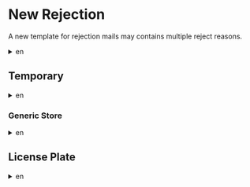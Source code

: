 # New Rejection

A new template for rejection mails may contains multiple reject reasons.

<details><summary>en</summary>
<p>

```
Subject: [Portal review complete:<PORTAL-TITLE>]
----------

Your Portal nomination has been reviewed, and we have decided not to accept this candidate.

Your nomination is rejected due to the following reason(s):
<REJECT-REASONS>

Note that we will not be overturning this decision. If you believe your New Portal nomination should have been accepted, we suggest re-submitting the Portal candidate after improving the photo.

-NianticOps

<PORTAL-TITLE>
<PORTAL-DESCRIPTION>

<PHOTO-URL>
```

</p>
</details>


## Temporary
<details><summary>en</summary>
<p>
Nomination does not appear to be permanent or appears to be a seasonal display that is only put up during certain times of the year
</p>
</details>

### Generic Store
<details><summary>en</summary>
<p>
The real-world location of the nomination appears to represent a generic store or restaurant
</p>
</details>

## License Plate
<details><summary>en</summary>
<p>
Photo appears to include a recognizable license plate
</p>
</details>